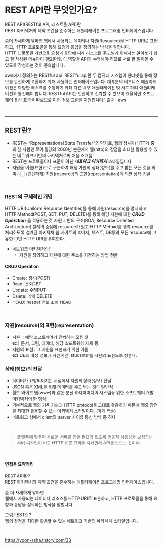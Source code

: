 # REST API란 무엇인가요?

REST API(RESTful API, 레스트풀 API)란  
REST 아키텍처의 제약 조건을 준수하는 애플리케이션 프로그래밍 인터페이스입니다.

좀더 자세하게 말하면
웹에서 사용되는 데이터나 자원(Resource)을 HTTP URI로 표현하고, HTTP 프로토콜을 통해 요청과 응답을 정의하는 방식을 말합니다.  
HTTP 프로토콜 기반으로 요청과 응답에 따라 리소스를 주고받기 위해서는 알아보기 쉽고 잘 작성된 메뉴판이 필요한데, 이 역할을 API가 수행해야 하므로 서로 잘 알아볼 수 있도록 작성하는 것이 중요합니다.

aws에서 정의하는 RESTful api
'RESTful api란 두 컴퓨터 시스템이 인터넷을 통해 정보를 안전하게 교환하기 위해 사용하는 인터페이스입니다. 대부분의 비즈니스 애플리케이션은 다양한 태스크를 수행하기 위해 다른 내부 애플리케이션 및 서드 파티 애플리케이션과 통신해야 합니다. RESTful API는 안전하고 신뢰할 수 있으며 효율적인 소프트웨어 통신 표준을 따르므로 이런 정보 교환을 지원합니다.'
출처 : aws

<br/>

---

## REST란?

-   REST는 “Representational State Transfer”의 약자로, 웹의 창시자(HTTP) 중의 한 사람인 로이 필딩의 2000년 논문에서 웹(http)의 장점을 최대한 활용할 수 있는 네트워크 기반의 아키텍처로써 처음 소개됨
-   REST는 프로토콜이나 표준이 아닌 **_네트워크 아키텍처_** 스타일입니다.
-   자원을 이름(표현)으로 구분하여 해당 자원의 상태(정보)를 주고 받는 모든 것을 의미
    👉🏻 (간단하게) 자원(resource)의 표현(representation)에 의한 상태 전달

<br/>

### REST의 구체적인 개념

HTTP URI(Uniform Resource Identifier)를 통해 자원(resource)을 명시하고 HTTP Method(POST, GET, PUT, DELETE)를 통해 해당 자원에 대한 **_CRUD Operation_** 을 적용하는 것
자원 기반의 구조(ROA, Resource Oriented Architecture) 설계의 중심에 resource가 있고 HTTP Method를 통해 resource를 처리하도록 설계된 아키텍처
웹 사이트의 이미지, 텍스트, DB등의 모든 resource에 고유한 ID인 HTTP URI를 부여한다.

-   네트워크 아키텍처란?
    -   자원을 정의하고 자원에 대한 주소를 지정하는 방법 전반

#### CRUD Operation

-   Create: 생성(POST)
-   Read: 조회GET
-   Update: 수정PUT
-   Delete: 삭제 DELETE
-   HEAD: header 정보 조회 HEAD

<br/>

### 자원(resource)의 표현(representation)

-   자원  : 해당 소프트웨어가 관리하는 모든 것  
    ex ) 문서, 그림, 데이터, 해당 소프트웨어 자체 등
-   자원의 표현 : 그 자원을 표현하기 위한 이름  
    ex) DB의 학생 정보가 자원이면 'students'를 자원의 표현으로 정한다.

### 상태(정보)의 전달

-   데이터가 요청되어지는 시점에서 자원의 상태(정보) 전달
-   JSON 혹은 XML을 통해 데이터를 주고 받는 것이 일반적
-   월드 와이드 웹(www)과 같은 분산 하이퍼미디어 시스템을 위한 소프트웨어 개발 아키텍처의 한 형식
-   기본적으로 웹의 기존 기술과 HTTP protocol을 그대로 활용하기 때문에 웹의 장점을 최대한 활용할 수 있는 아키텍처 스타일이다. (이게 핵심)
-   네트워크 상에서 client와 server 사이의 통신 방식 중 하나

<br/>

> 플랫폼에 맞추어 새로운 서버를 만들 필요가 없도록 범용적 사용성을 보장하는 서버 디자인이 바로
> HTTP 표준 규약을 지키면서 API를 만드는 것이다.

<br/>

#### 면접용 요약정리

REST API란?  
REST 아키텍처의 제약 조건을 준수하는 애플리케이션 프로그래밍 인터페이스입니다.

좀 더 자세하게 말하면  
웹에서 사용되는 데이터나 리소스를 HTTP URI로 표현하고, HTTP 프로토콜을 통해 요청과 응답을 정의하는 방식을 말합니다.

그럼 REST란?  
웹의 장점을 최대한 활용할 수 있는 네트워크 기반의 아키텍처 스타일입니다.

<br/>

https://yoon-asha.tistory.com/33
